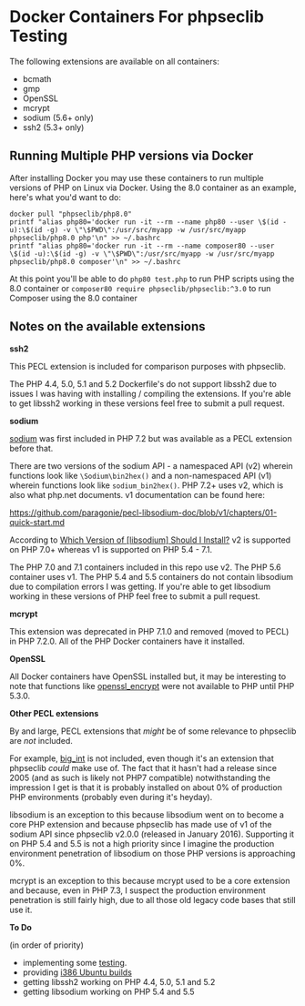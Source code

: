 # Docker Containers For phpseclib Testing

The following extensions are available on all containers:

- bcmath
- gmp
- OpenSSL
- mcrypt
- sodium (5.6+ only)
- ssh2 (5.3+ only)

## Running Multiple PHP versions via Docker
After installing Docker you may use these containers to run multiple versions of PHP on Linux via Docker. Using the 8.0 container as an example, here's what you'd want to do:

```
docker pull "phpseclib/php8.0"
printf "alias php80='docker run -it --rm --name php80 --user \$(id -u):\$(id -g) -v \"\$PWD\":/usr/src/myapp -w /usr/src/myapp phpseclib/php8.0 php'\n" >> ~/.bashrc
printf "alias php80='docker run -it --rm --name composer80 --user \$(id -u):\$(id -g) -v \"\$PWD\":/usr/src/myapp -w /usr/src/myapp phpseclib/php8.0 composer'\n" >> ~/.bashrc
```

At this point you'll be able to do `php80 test.php` to run PHP scripts using the 8.0 container or `composer80 require phpseclib/phpseclib:^3.0` to run Composer using the 8.0 container

## Notes on the available extensions

**ssh2**

This PECL extension is included for comparison purposes with phpseclib.

The PHP 4.4, 5.0, 5.1 and 5.2 Dockerfile's do not support libssh2 due to issues I was having with installing / compiling the extensions. If you're able to get libssh2 working in these versions feel free to submit a pull request.

**sodium**

[sodium](https://www.php.net/manual/en/book.sodium.php) was first included in PHP 7.2 but was available as a PECL extension before that.

There are two versions of the sodium API - a namespaced API (v2) wherein functions look like `\Sodium\bin2hex()` and a non-namespaced API (v1) wherein functions look like `sodium_bin2hex()`. PHP 7.2+ uses v2, which is also what php.net documents. v1 documentation can be found here:

https://github.com/paragonie/pecl-libsodium-doc/blob/v1/chapters/01-quick-start.md

According to [Which Version of [libsodium] Should I Install?](https://paragonie.com/book/pecl-libsodium/read/00-intro.md#extension-versions) v2 is supported on PHP 7.0+ whereas v1 is supported on PHP 5.4 - 7.1.

The PHP 7.0 and 7.1 containers included in this repo use v2. The PHP 5.6 container uses v1. The PHP 5.4 and 5.5 containers do not contain libsodium due to compilation errors I was getting. If you're able to get libsodium working in these versions of PHP feel free to submit a pull request.

**mcrypt**

This extension was deprecated in PHP 7.1.0 and removed (moved to PECL) in PHP 7.2.0. All of the PHP Docker containers have it installed.

**OpenSSL**

All Docker containers have OpenSSL installed but, it may be interesting to note that functions like [openssl_encrypt](https://www.php.net/openssl-encrypt) were not available to PHP until PHP 5.3.0.

**Other PECL extensions**

By and large, PECL extensions that _might_ be of some relevance to phpseclib are _not_ included.

For example, [big_int](https://pecl.php.net/package/big-int) is not included, even though it's an extension that phpseclib _could_ make use of. The fact that it hasn't had a release since 2005 (and as such is likely not PHP7 compatible) notwithstanding the impression I get is that it is probably installed on about 0% of production PHP environments (probably even during it's heyday).

libsodium is an exception to this because libsodium went on to become a core PHP extension and because phpseclib has made use of v1 of the sodium API since phpseclib v2.0.0 (released in January 2016). Supporting it on PHP 5.4 and 5.5 is not a high priority since I imagine the production environment penetration of libsodium on those PHP versions is approaching 0%.

mcrypt is an exception to this because mcrypt used to be a core extension and because, even in PHP 7.3, I suspect the production environment penetration is still fairly high, due to all those old legacy code bases that still use it.

**To Do**

(in order of priority)

- implementing some [testing](https://docs.docker.com/docker-hub/builds/automated-testing/).
- providing [i386 Ubuntu builds](https://hub.docker.com/r/i386/ubuntu/)
- getting libssh2 working on PHP 4.4, 5.0, 5.1 and 5.2
- getting libsodium working on PHP 5.4 and 5.5
